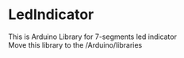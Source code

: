 # LedIndicator
This is Arduino Library for 7-segments led indicator  
Move this library to the /Arduino/libraries
